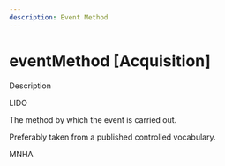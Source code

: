 ```yaml
---
description: Event Method
---
```


# eventMethod \[Acquisition\]

Description

LIDO

The method by which the event is carried out.

Preferably taken from a published controlled vocabulary.

MNHA



